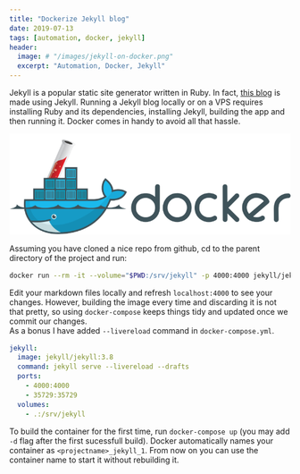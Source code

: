 ```yaml
---
title: "Dockerize Jekyll blog"
date: 2019-07-13
tags: [automation, docker, jekyll]
header:
  image: # "/images/jekyll-on-docker.png"
  excerpt: "Automation, Docker, Jekyll"
---
```




Jekyll is a popular static site generator written in Ruby. In fact, [this blog](https://github.com/orestispanago/orestispanago.github.io) is made using Jekyll.
Running a Jekyll blog locally or on a VPS requires installing Ruby and its dependencies, installing Jekyll, building the app and then running it.
Docker comes in handy to avoid all that hassle.

![alt text](/images/jekyll-on-docker.png)

Assuming you have cloned a nice repo from github, cd to the parent directory of the project and run:


```bash
docker run --rm -it --volume="$PWD:/srv/jekyll" -p 4000:4000 jekyll/jekyll jekyll serve
```

Edit your markdown files locally and refresh `localhost:4000` to see your changes.
However, building the image every time and discarding it is not that pretty, so using `docker-compose` keeps things tidy and updated once we commit our changes.  
As a bonus I have added `--livereload` command in `docker-compose.yml`.

```yml
jekyll:
  image: jekyll/jekyll:3.8
  command: jekyll serve --livereload --drafts
  ports:
    - 4000:4000
    - 35729:35729
  volumes:
    - .:/srv/jekyll
```
To build the container for the first time, run `docker-compose up` (you may add `-d` flag after the first sucessfull build). Docker automatically names your container as `<projectname>_jekyll_1`.
From now on you can use the container name to start it without rebuilding it.
